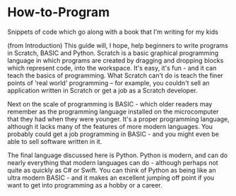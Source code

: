# How-to-Program
Snippets of code which go along with a book that I'm writing for my kids

(from Introduction)
This guide will, I hope, help beginners to write programs in Scratch, BASIC and Python. Scratch is a basic graphical programming language in which programs are created by dragging and dropping blocks which represent code, into the workspace. It's easy, it's fun - and it can teach the basics of programming. What Scratch can't do is teach the finer points of 'real world' programming – for example, you couldn't sell an application written in Scratch or get a job as a Scratch developer.

Next on the scale of programming is BASIC - which older readers may remember as the programming language installed on the microcomputer that they had when they were younger. It's a proper programming language, although it lacks many of the features of more modern languages. You probably could get a job programming in BASIC - and you might even be able to sell software written in it.

The final language discussed here is Python. Python is modern, and can do nearly everything that modern languages can do - although perhaps not quite as quickly as C# or Swift. You can think of Python as being like an ultra modern BASIC - and it makes an excellent jumping off point if you want to get into programming as a hobby or a career.
